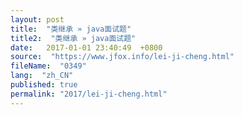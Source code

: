 ```yaml
---
layout: post
title:  "类继承 » java面试题"
title2:  "类继承 » java面试题"
date:   2017-01-01 23:40:49  +0800
source:  "https://www.jfox.info/lei-ji-cheng.html"
fileName:  "0349"
lang:  "zh_CN"
published: true
permalink: "2017/lei-ji-cheng.html"
---
```



